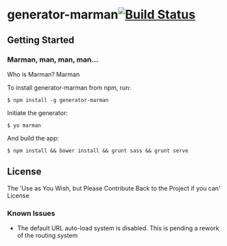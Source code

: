 # generator-marman[![Build Status](https://secure.travis-ci.org/moldyman/generator-marman.png?branch=master)](https://travis-ci.org/moldyman/generator-marman)

## Getting Started

### Marman, man, man, man...

Who is Marman? Marman 

To install generator-marman from npm, run:

```
$ npm install -g generator-marman
```

Initiate the generator:

```
$ yo marman
```

And build the app:

```
$ npm install && bower install && grunt sass && grunt serve
```

## License

The 'Use as You Wish, but Please Contribute Back to the Project if you can' License

### Known Issues

- The default URL auto-load system is disabled. This is pending a rework of the routing system